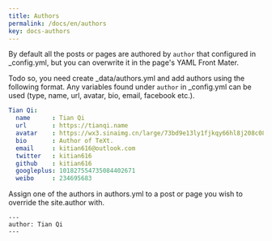 ```yaml
---
title: Authors
permalink: /docs/en/authors
key: docs-authors
---
```


By default all the posts or pages are authored by `author` that configured in _config.yml, but you can overwrite it in the page's YAML Front Mater.

Todo so, you need create _data/authors.yml and add authors using the following format. Any variables found under `author` in _config.yml can be used (type, name, url, avatar, bio, email, facebook etc.).

```yml
Tian Qi:
  name      : Tian Qi
  url       : https://tianqi.name
  avatar    : https://wx3.sinaimg.cn/large/73bd9e13ly1fjkqy66hl8j208c08c0td.jpg
  bio       : Author of TeXt.
  email     : kitian616@outlook.com
  twitter   : kitian616
  github    : kitian616
  googleplus: 101827554735084402671
  weibo     : 234695683
```

Assign one of the authors in authors.yml to a post or page you wish to override the site.author with.

    ---
    author: Tian Qi
    ---